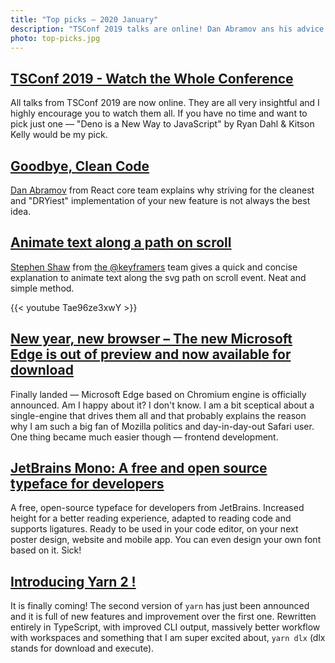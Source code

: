 ```yaml
---
title: "Top picks — 2020 January"
description: "TSConf 2019 talks are online! Dan Abramov ans his advice abour writing a clean code, animate text along the SVG path, Microsoft Edge on Chromium, beautiful JetBrains Mono, Yarn 2 and more…"
photo: top-picks.jpg
---
```


## [TSConf 2019 - Watch the Whole Conference](https://tsconf.io/videos.html)

All talks from TSConf 2019 are now online. They are all very insightful and I highly encourage you to watch them all. If you have no time and want to pick just one — "Deno is a New Way to JavaScript" by Ryan Dahl & Kitson Kelly would be my pick.

## [Goodbye, Clean Code](https://overreacted.io/goodbye-clean-code/)

[Dan Abramov](https://twitter.com/dan_abramov) from React core team explains why striving for the cleanest and "DRYiest" implementation of your new feature is not always the best idea.

## [Animate text along a path on scroll](https://youtu.be/Tae96ze3xwY)

[Stephen Shaw](https://twitter.com/shshaw) from [the @keyframers](https://twitter.com/keyframers) team gives a quick and concise explanation to animate text along the svg path on scroll event. Neat and simple method.

{{< youtube Tae96ze3xwY >}}

## [New year, new browser – The new Microsoft Edge is out of preview and now available for download](https://blogs.windows.com/windowsexperience/2020/01/15/new-year-new-browser-the-new-microsoft-edge-is-out-of-preview-and-now-available-for-download/)

Finally landed — Microsoft Edge based on Chromium engine is officially announced. Am I happy about it? I don't know. I am a bit sceptical about a single-engine that drives them all and that probably explains the reason why I am such a big fan of Mozilla politics and day-in-day-out Safari user. One thing became much easier though — frontend development.

## [JetBrains Mono: A free and open source typeface for developers](https://www.jetbrains.com/lp/mono/)

A free, open-source typeface for developers from JetBrains. Increased height for a better reading experience, adapted to reading code and supports ligatures. Ready to be used in your code editor, on your next poster design, website and mobile app. You can even design your own font based on it. Sick!

## [Introducing Yarn 2 !](https://dev.to/arcanis/introducing-yarn-2-4eh1)

It is finally coming! The second version of `yarn` has just been announced and it is full of new features and improvement over the first one. Rewritten entirely in TypeScript, with improved CLI output, massively better workflow with workspaces and something that I am super excited about, `yarn dlx` (dlx stands for download and execute).
